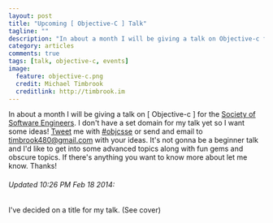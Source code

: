 ```yaml
---
layout: post
title: "Upcoming [ Objective-C ] Talk"
tagline: ""
description: "In about a month I will be giving a talk on Objective-c for the Society of Software Engineers."
category: articles
comments: true
tags: [talk, objective-c, events]
image:
  feature: objective-c.png
  credit: Michael Timbrook
  creditlink: http://timbrook.im
---
```


In about a month I will be giving a talk on [ Objective-c ] for the [Society of Software Engineers](http://sse.se.rit.edu). I don't have a set domain for my talk yet so I want some ideas! [Tweet](http://twitter.com/7imbrook) me with [#objcsse](https://twitter.com/search?q=%23objcsse) or send and email to [timbrook480@gmail.com](mailto:timbrook480@gmail.com?subject=RE:SSETalk) with your ideas. It's not gonna be a beginner talk and I'd like to get into some advanced topics along with fun gems and obscure topics. If there's anything you want to know more about let me know. Thanks!

###### Updated 10:26 PM Feb 18 2014:
I've decided on a title for my talk. (See cover)
